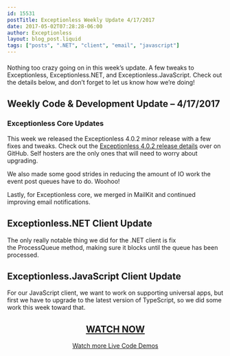 ```yaml
---
id: 15531
postTitle: Exceptionless Weekly Update 4/17/2017
date: 2017-05-02T07:28:28-06:00
author: Exceptionless
layout: blog_post.liquid
tags: ["posts", ".NET", "client", "email", "javascript"]
---
```

<div class="videoWrapper" style="margin-bottom: 20px;">
</div>

Nothing too crazy going on in this week&#8217;s update. A few tweaks to Exceptionless, Exceptionless.NET, and Exceptionless.JavaScript. Check out the details below, and don&#8217;t forget to let us know how we&#8217;re doing!<!--more-->

## Weekly Code & Development Update &#8211; 4/17/2017

### Exceptionless Core Updates

This week we released the Exceptionless 4.0.2 minor release with a few fixes and tweaks. Check out the [Exceptionless 4.0.2 release details](https://github.com/exceptionless/Exceptionless/releases/tag/v4.0.2) over on GitHub. Self hosters are the only ones that will need to worry about upgrading.

We also made some good strides in reducing the amount of IO work the event post queues have to do. Woohoo!

Lastly, for Exceptionless core, we merged in MailKit and continued improving email notifications.

## Exceptionless.NET Client Update

The only really notable thing we did for the .NET client is fix the ProcessQueue method, making sure it blocks until the queue has been processed.

## Exceptionless.JavaScript Client Update

For our JavaScript client, we want to work on supporting universal apps, but first we have to upgrade to the latest version of TypeScript, so we did some work this week toward that.

<h2 style="text-align: center;">
  <a href="https://youtu.be/NH1sDXUnsBI?list=PLGHP7IVwFs_81fZTMgF7Dm5e0Ax4YvW_V">WATCH NOW</a>
</h2>

<p style="text-align: center;">
  <a href="/category/weekly-updates/">Watch more Live Code Demos</a>
</p>
